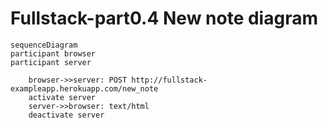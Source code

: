 # Fullstack-part0.4 New note diagram

```mermaid
sequenceDiagram
participant browser
participant server

    browser->>server: POST http://fullstack-exampleapp.herokuapp.com/new_note
    activate server
    server->>browser: text/html
    deactivate server
```

